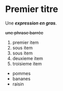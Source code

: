 # Premier titre

Une _**expression en gras**_.

~~une phrase barrée~~

1. premier item
  1. sous item
  2. sous item
2. deuxieme item
3. troisieme item

* pommes
* bananes
* raisin
